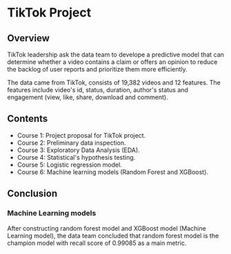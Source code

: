 # TikTok Project
## Overview
TikTok leadership ask the data team to develope a predictive model that can determine whether a video contains a claim or offers an opinion to reduce the backlog of user reports and prioritize them more efficiently.

The data came from TikTok, consists of 19,382 videos and 12 features. The features include video's id, status, duration, author's status and engagement (view, like, share, download and comment).

## Contents
- Course 1: Project proposal for TikTok project.
- Course 2: Preliminary data inspection.
- Course 3: Exploratory Data Analysis (EDA).
- Course 4: Statistical's hypothesis testing.
- Course 5: Logistic regression model.
- Course 6: Machine learning models (Random Forest and XGBoost).

## Conclusion
### Machine Learning models
After constructing random forest model and XGBoost model (Machine Learning model), the data team concluded that random forest model is the champion model with recall score of 0.99085 as a main metric.
